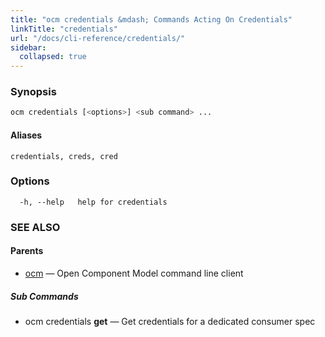 ```yaml
---
title: "ocm credentials &mdash; Commands Acting On Credentials"
linkTitle: "credentials"
url: "/docs/cli-reference/credentials/"
sidebar:
  collapsed: true
---
```


### Synopsis

```bash
ocm credentials [<options>] <sub command> ...
```

#### Aliases

```text
credentials, creds, cred
```

### Options

```text
  -h, --help   help for credentials
```

### SEE ALSO

#### Parents

* [ocm](ocm.md)	 &mdash; Open Component Model command line client


##### Sub Commands

* ocm credentials <b>get</b>	 &mdash; Get credentials for a dedicated consumer spec

